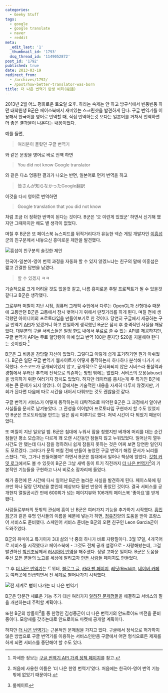 ```yaml
---
categories:
  - Geeky Stuff
tags:
  - google
  - google translate
  - naver
  - reddit
meta:
  _edit_last: '1'
  _thumbnail_id: '1793'
  dsq_thread_id: '1149052872'
post_id: '1792'
published: true
date: 2013-03-19
redirect_from:
  - /archives/1792/
  - /post/how-better-translator-was-born
title: 더 나은 번역기 탄생 비화(祕話)
---
```

2013년 2월 어느 평화로운 토요일 오후. 하라는 숙제는 안 하고 방구석에서 빈둥빈둥 하던 대학원생 B군은 페이스북에서 재미있는 스크린샷을 발견하게 된다. 구글 번역기를 이용해서 한국어를 영어로 번역할 때, 직접 번역하는것 보다는 일본어를 거쳐서 번역하면 더 좋은 결과물이 나온다는 내용이었다.

예를 들면,

> 여러분이 몰랐던 구글 번역기

와 같은 문장을 영어로 바로 번역 하면

> You did not know Google translator

와 같은 다소 엉뚱한 결과가 나오는 반면, 일본어로 먼저 번역을 하고

> 皆さんが知らなかったGoogle翻訳

이것을 다시 영어로 번역하면

> Google translation that you did not know

처럼 조금 더 정확한 번역이 된다는 것이다. B군은 '오 이런게 있었군' 하면서 신기해 했지만 그때까지만 해도 별 생각이 없었다.

며칠 후 B군은 또 페이스북 뉴스피드를 뒤적거리다가 유능한 넥슨 게임 개발자인 [이흥섭](http://subl.ee)군의 친구분께서 내놓으신 흥미로운 제안을 발견했다.

![](/attachments/2013/sublees-friend.png "흥섭이 친구분의 솔깃한 제안")

한국어-일본어-영어 번역 과정을 자동화 할 수 있지 않겠느냐는 친구의 말에 이흥섭은 짧고 간결한 답변을 남겼다.

> 할 수 있겠지 ㅋㅋ

기술적으로 크게 어려울 것도 없을것 같고, 나름 흥미로운 주말 프로젝트가 될 수 있을것 같다고 B군은 생각했다.

그로부터 며칠이 지난 시점, 컴퓨터 그래픽 수업에서 다루는 OpenGL과 선형대수 때문에 고통받던 B군은 고통에서 잠시 벗어나기 위해서 딴짓거리를 하게 된다. 며칠 전에 생각했던 아이디어의 프로토타입을 만들어보기로 한 것이다. 당연히 구글에서 제공하는 구글 번역기 [API](http://ko.wikipedia.org/wiki/API)가 있겠거니 하고 안일하게 생각했던 B군은 잠시 후 충격적인 사실을 깨달았다. 대부분의 구글 서비스들은 일정 한도 내에서 무료로 쓸 수 있는 API를 제공하지만, 구글 번역기 API는 무료 할당량이 아예 없고 번역 100만 문자당 $20을 지불해야 한다는 것이었다.[^1]

B군은 그 비용을 감당할 자신이 없었다. 그렇다고 이렇게 쉽게 포기하기엔 뭔가 아쉬웠다. B군은 일단 구글 번역기 웹사이트가 어떻게 동작하는지 하나하나 분석해 나가기 시작했다. 소스코드가 공개되어있지 않고, 공개적으로 문서화되지 않은 서비스라 통찰력과 경험에서 우러난 추측에 전적으로 의존하는 방법 밖에는 없었다. 서비스의 오용(abuse)을 방지하기 위한 여러가지 장치도 있었다. 하지만 데이터를 훔치는게 주 특기인 B군에게는 큰 문제가 되지 않았다. 이 글에서는 기술적인 내용을 자세히 다루지 않겠지만, 기회가 된다면 다음에 따로 시간을 내어서 다뤄보는 것도 괜찮을것 같다.

구글 번역기 서비스가 어떻게 동작하는지 대략적으로 파악한 B군은 그 과정에서 알아낸 사실들을 문서로 남겨놓았다. 그 관성을 이어받아 프로토타입 구현까지 할 수도 있었지만 B군은 프로토타입을 만드는 일은 잠시 미루기로 했다. 저녁 시간이 다 되었기 때문이었다.

또 며칠이 지난 일요일 밤. B군은 침대에 누워서 잠을 청했지만 베개에 머리를 대는 순간 잠들던 평소 모습과는 다르게 꽤 오랜 시간동안 잠들지 않고 누워있었다. 일어난지 열두시간도 안 됐는데 다시 잠을 청하려니 쉽게 잠들지 못하는 것은 어찌 보면 당연한 일인지도 모르겠다. 그러다가 문득 며칠 전에 만들어 놓았던 구글 번역기 해킹 문서가 뇌리를 스쳤다. "아, 그거나 만들어볼까" 하면서 B군은 침대에서 일어나 책상에 앉았다. [깃헙 커밋 로그](https://github.com/suminb/translator/commits/master)에서도 볼 수 있듯이 B군은 그날 새벽 동이 트기 직전까지 [더 나은 번역기][Translator][^2]의 기본적인 기능들을 구현하고 나서 비로소 잠자리에 들었다.

해가 중천에 뜬 시간에 다시 일어난 B군은 놀라운 사실을 발견하게 된다. 페이스북에 링크만 하나 달랑 던져놨을 뿐인데 예상보다 훨씬 반응이 좋았던 것이다. 결국 서비스를 공개한지 열일곱시간 만에 600회가 넘는 페이지뷰와 106개의 페이스북 '좋아요'를 받게 됐다.

사람들로부터의 뜻밖의 관심에 흥이 난 B군은 여러가지 기능을 추가하기 시작했다. [홍민희](http://dahlia.kr)군과 같은 유명 인사들의 이름을 예문에 넣는가 하면, [정유진](http://flyingyujin.x-y.net)양의 도움을 받아 프랑스어 서비스도 준비했다. 스페인어 서비스 준비는 B군의 오랜 친구인 Leon Garcia군이 도와주었다.

B군의 취미이고 특기이자 3대 삶의 낙 중의 하나가 바로 자랑질이다. 3월 17일, 4개국어로 서비스를 시작했다고 페이스북에 - 그것도 전체 공개 설정으로 - 자랑해놨는데, 그걸 발견하신 [박신조](https://github.com/peremen)님께서 [러시아어 번역][GitHub-Russian]을 해주셨다. 정말 고마운 일이다. B군은 도움을 주신 모든 분들의 노고를 세상에 알리고자 [만든 사람들](http://translator.suminb.com/credits) 페이지도 만들었다.

그 후 [더 나은 번역기][Translator]는 트위터, [블로그 글][blog], [카라 팬 페이지][Karaboard], [레딧(Reddit)][Reddit], [네이버 카페][Naver-cafe] 등 여러곳에 언급되면서 전 세계로 뻗어나가기 시작했다.

![](/attachments/2013/worldwide-impact.png "전 세계로 뻗어 나가는 더 나은 번역기")

B군은 당분간 새로운 기능 추가 대신 여러가지 [알려진 문제점들](https://github.com/suminb/translator/issues)을 해결하고 서비스의 질을 개선하는데 주력할 계획이다.

또한 B군의 방돌이[^3]들 중 한명인 김성중군이 더 나은 번역기의 안드로이드 버전을 준비중이다. 모양새를 갖추는대로 안드로이드 마켓에 공개할 계획이다.

하지만 [더 나은 번역기][Translator]는 근본적인 문제점을 가지고 있다. 구글에서 정식으로 허가하지 않은 방법으로 구글 번역기를 이용하는 서비스인만큼 구글에서 어떤 형식으로든 제재를 하게 되면 서비스를 중단해야 할 수도 있다.

[^1]: 자세한 정보는 [구글 번역기 API 가격 정책 페이지](https://developers.google.com/translate/v2/pricing)를 참고.
[^2]: 처음에 사용한 이름은 '더 나은 한영 번역기'였다. 처음에는 한국어-영어 번역 기능밖에 없었기 때문이다.
[^3]: 룸메이트

[blog]: http://fischer.egloos.com/4786122
[Karaboard]: http://karaboard.com/bbs/board.php?bo_table=community&wr_id=715518
[Reddit]: http://www.reddit.com/r/Korean/comments/1akf04/tip_if_youre_using_google_translation_for_engkor/
[Naver-cafe]: http://cafe.naver.com/malltail.cafe?iframe_url=/ArticleRead.nhn%3Fclubid=21820768%26page=1%26menuid=68%26boardtype=L%26articleid=1145359%26referrerAllArticles=false
[GitHub-Russian]: https://github.com/suminb/translator/commit/c4c0f0633b174eb608d94fdb7dfc75925d3726e2
[Translator]: http://better-translator.com

